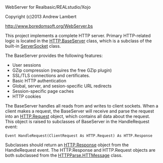 WebServer for Realbasic/REALstudio/Xojo

Copyright (c)2013 Andrew Lambert

http://www.boredomsoft.org/WebServer.bs


This project implements a complete HTTP server. Primary HTTP-related logic is located in the [HTTP.BaseServer](https://github.com/charonn0/WebServer/blob/master/HTTP/BaseServer.rbbas) 
class, which is a subclass of the built-in [ServerSocket](http://docs.realsoftware.com/index.php/ServerSocket) class. 

The BaseServer provides the following features:

* User sessions
* GZip compression (requires the free GZip plugin)
* SSL/TLS connections and certificates.
* Basic HTTP authentication
* Global, server, and sesion-specific URL redirects
* Session-specific page caches
* HTTP cookies
	
The BaseServer handles all reads from and writes to client sockets. When a client makes a request, the BaseServer will receive and parse 
the request into an [HTTP.Request](https://github.com/charonn0/WebServer/blob/master/HTTP/Request.rbbas) object, which contains all data about the request.
This object is raised to subclasses of BaseServer in the HandleRequest event:

	Event HandleRequest(ClientRequest As HTTP.Request) As HTTP.Response

Subclasses should return an [HTTP.Response](https://github.com/charonn0/WebServer/blob/master/HTTP/Response.rbbas) object from the HandleRequest event. The
HTTP.Response and HTTP.Request objects are both subclassed from the [HTTPParse.HTTMessage](https://github.com/charonn0/WebServer/blob/master/HTTPParse/HTTPMessage.rbbas) class.